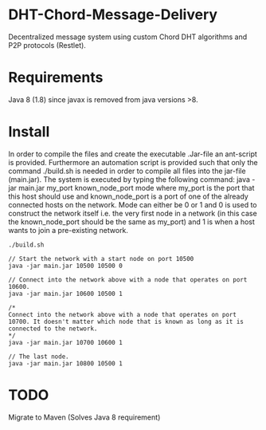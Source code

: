 # DHT-Chord-Message-Delivery
Decentralized message system using custom Chord DHT algorithms and P2P protocols (Restlet).


# Requirements

Java 8 (1.8) since javax is removed from java versions >8.


# Install
In order to compile the files and create the executable .Jar-file an ant-script is provided. Furthermore an automation script is provided such that only the command ./build.sh is needed in order to compile all files into the jar-file (main.jar).
The system is executed by typing the following command: java -jar main.jar my_port known_node_port mode where my_port is the port that this host should use and known_node_port is a port of one of the already connected hosts on the network. Mode can either be 0 or 1 and 0 is used to construct the network itself i.e. the very first node in a network (in this case the known_node_port should be the same as my_port) and 1 is when a host wants to join a pre-existing network.



```
./build.sh

// Start the network with a start node on port 10500
java -jar main.jar 10500 10500 0

// Connect into the network above with a node that operates on port 10600.
java -jar main.jar 10600 10500 1

/*
Connect into the network above with a node that operates on port 10700. It doesn't matter which node that is known as long as it is connected to the network.
*/
java -jar main.jar 10700 10600 1

// The last node.
java -jar main.jar 10800 10500 1
```


# TODO
Migrate to Maven (Solves Java 8 requirement)

